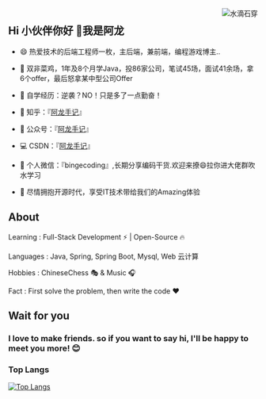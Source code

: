 <img align="right" src="https://github-readme-stats.vercel.app/api?username=Datalong&show_icons=true&theme=radical"  alt="水滴石穿" align="right" style="margin-bottom: 20px;"/>

## Hi 小伙伴你好 👋我是阿龙

- 😄 热爱技术的后端工程师一枚，主后端，兼前端，编程游戏博主..

- 🤜 双非菜鸡，1年及8个月学Java，投86家公司，笔试45场，面试41余场，拿6个offer，最后怒拿某中型公司Offer

- 🌱 自学经历：逆袭？NO！只是多了一点勤奋！

- 🐶 知乎：『[阿龙手记](https://www.zhihu.com/people/aifu-lian/posts)』

- 👯 公众号：『[阿龙手记](https://mp.weixin.qq.com/s/-mrxVYKTS-3v1BBERprBpQ)』

- 💻 CSDN：『[阿龙手记](https://blog.csdn.net/weixin_45817252?spm=3001.5343)』

- 💬 个人微信：『bingecoding』,长期分享编码干货.欢迎来撩😄拉你进大佬群吹水学习

- 👏 尽情拥抱开源时代，享受IT技术带给我们的Amazing体验

## About
Learning : Full-Stack Development ⚡ | Open-Source 🔥

Languages : Java, Spring, Spring Boot, Mysql, Web 云计算

Hobbies : ChineseChess 🎭 & Music 🎧

Fact : First solve the problem, then write the code ❤️

## Wait for you

### I love to make friends. so if you want to say hi, I'll be happy to meet you more! 😊

### Top Langs

[![Top Langs](https://github-readme-stats.vercel.app/api/top-langs/?username=Datalong&langs_count=8&layout=compact)](https://github.com/Datalong/)







 







